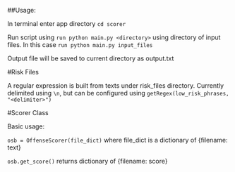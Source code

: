 
##Usage:

In terminal enter app directory `cd scorer`

Run script using `run python main.py <directory>` using directory of input files.
In this case `run python main.py input_files`

Output file will be saved to current directory as output.txt

#Risk Files

A regular expression is built from texts under risk_files directory.
Currently delimited using `\n`, but can be configured using `getRegex(low_risk_phrases, "<delimiter>")`

#Scorer Class

Basic usage:

`osb = OffenseScorer(file_dict)` where file_dict is a dictionary of {filename: text}

`osb.get_score()` returns dictionary of {filename: score}

